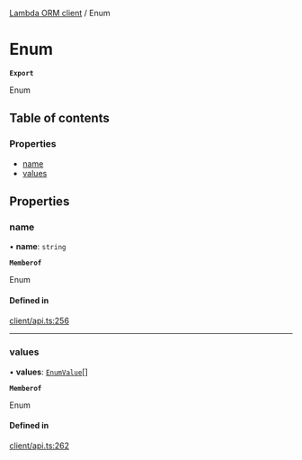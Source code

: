 [Lambda ORM client](../README.md) / Enum

# Enum

**`Export`**

Enum

## Table of contents

### Properties

- [name](Enum.md#name)
- [values](Enum.md#values)

## Properties

### name

• **name**: `string`

**`Memberof`**

Enum

#### Defined in

[client/api.ts:256](https://github.com/FlavioLionelRita/lambdaorm-client-node/blob/de616fb/src/lib/client/api.ts#L256)

___

### values

• **values**: [`EnumValue`](EnumValue.md)[]

**`Memberof`**

Enum

#### Defined in

[client/api.ts:262](https://github.com/FlavioLionelRita/lambdaorm-client-node/blob/de616fb/src/lib/client/api.ts#L262)
